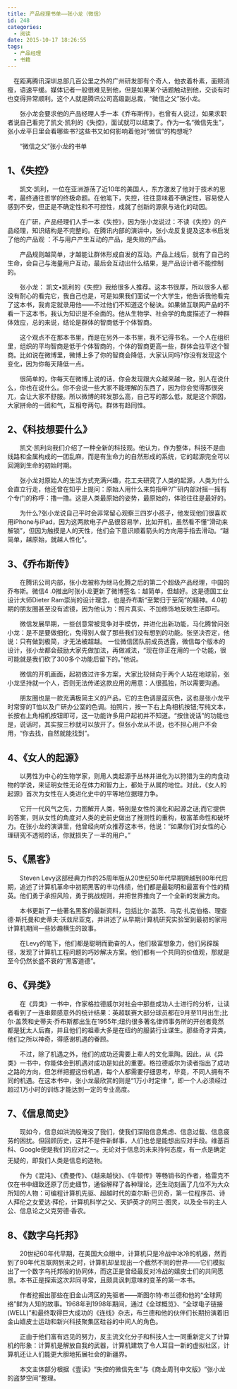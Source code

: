 ```yaml
---
title: 产品经理书单——张小龙（微信）
id: 248
categories:
  - 阅读
date: 2015-10-17 18:26:55
tags:
  - 产品经理
  - 书籍
---
```


　在距离腾讯深圳总部几百公里之外的广州研发部有个奇人，他衣着朴素，面颊消瘦，语速平缓。媒体记者一般很难见到他，但是如果某个话题触动到他，交谈有时也变得异常顺利。这个人就是腾讯公司高级副总裁，“微信之父”张小龙。

　　张小龙会要求他的产品经理人手一本《乔布斯传》，也曾有人说过，如果求职者说自己看完了凯文·凯利的《失控》，面试就可以结束了。作为一名“微信先生”，张小龙平日里会看哪些书?这些书又如何影响着他对“微信”的构想呢?

　　“微信之父”张小龙的书单

## 1、《失控》

　　凯文·凯利，一位在亚洲游荡了近10年的美国人，东方激发了他对于技术的思考，最终通往哲学的终极命题。在他笔下，失控，往往意味着不确定性，容易使人感到不安，但正是不确定性和不可控性，成就了创新的源泉与进化的动因。

　　在广研，产品经理们人手一本《失控》，因为张小龙说过：不读《失控》的产品经理，知识结构是不完整的。在腾讯内部的演讲中，张小龙反复提及这本书启发了他的产品观 ：不与用户产生互动的产品，是失败的产品。

　　产品规则越简单，才越能让群体形成自发的互动。产品上线后，就有了自己的生命，会自己与海量用户互动，最后会互动出什么结果，是产品设计者不能控制的。

　　张小龙： 凯文•凯利的《失控》我给很多人推荐。这本书很厚，所以很多人都没有耐心的看完它，我自己也是，可是如果我们面试一个大学生，他告诉我他看完了这本书，我肯定就录用他——不过他们不知道这个秘诀。如果做互联网产品的不看一下这本书，我认为知识是不全面的。他从生物学、社会学的角度描述了一种群体效应，总的来说，结论是群体的智商低于个体智商。

　　这个观点不在那本书里，而是在另外一本书里，我不记得书名。一个人在组织里，组织的平均智商是低于个体智商的，个体的智商更高一些，群体会拉平这个智商。比如说在微博里，微博上多了你的智商会降低，大家认同吗?你没有发现这个变化，因为你每天降低一点。

　　很简单的，你每天在微博上说的话，你会发现跟大众越来越一致，别人在说什么，你也在说什么。你不会说一些大家不能理解的东西了，因为你会觉得那很突兀，会让大家不舒服。所以微博的转发那么高，自己写的那么低，就是这个原因，大家拼命的一团和气，互相夸两句。群体有趋同性。

## 2、《科技想要什么》

　　凯文·凯利向我们介绍了一种全新的科技观。他认为，作为整体，科技不是由线路和金属构成的一团乱麻，而是有生命力的自然形成的系统，它的起源完全可以回溯到生命的初始时期。

　　张小龙对原始人的生活方式充满兴趣，花工夫研究了人类的起源，人类为什么会直立行走，他还曾在知乎上提问：原始人用什么来剪指甲?广研内部对摇一摇有个专门的称呼：撸一撸。这是人类最原始的姿势，最原始的，体验往往是最好的。

　　为什么?张小龙说自己平时会非常留心观察三四岁小孩子，他发现他们很喜欢用iPhone与iPad，因为这两款电子产品很容易学，比如开机，虽然看不懂“滑动来解锁”，但因为触摸是人的天性，他们会下意识顺着箭头的方向用手指去滑动。“越简单，越原始，就越人性化”。

## 3、《乔布斯传》

　　在腾讯公司内部，张小龙被称为继马化腾之后的第二个超级产品经理，中国的乔布斯。微信4 .0推出时张小龙更新了微博签名：越简单，但越好。这是德国工业设计大师Dieter Ram崇尚的设计理念，也是乔布斯“至繁归于至简”的精神。4.0初期的朋友圈甚至没有滤镜，因为他认为：照片真实、不加修饰地反映生活即可。

　　微信发展早期，一些创意常被竞争对手模仿，并进化出新功能，马化腾曾问张小龙：是不是要做细化，免得别人做了那些我们没有想到的功能。张坚决否定，他说：只有做到极简，才无法被超越。 一位微信团队前成员透露，微信每个版本的设计，张小龙都会鼓励大家先做加法，再做减法，“现在你正在用的一个功能，很可能就是我们砍了300多个功能后留下的。”他说。

　　微信的开机画面，起初做过许多方案，大家比较倾向于两个人站在地球前，张小龙坚持就一个人，否则无法传递这款应用的用意：人很孤独，所以需要沟通。

　　朋友圈也是一款充满极简主义的产品，它的主色调是蓝灰色，这也是张小龙平时常穿的T恤以及广研办公室的色调。拍照片，按一下右上角相机按钮;写纯文本，长按右上角相机按钮即可，这一功能许多用户起初并不知道。“按住说话”的功能也是，说话时，其实按三秒就可以放开了。但张小龙从不说，也不担心用户不会用，“你去找，自然就能找到”。

## 4、《女人的起源》

　　以男性为中心的生物学家，则用人类起源于丛林并进化为以狩猎为生的肉食动物的学说，来证明女性无论在体力和智力上，都处于从属的地位。对此，《女人的起源》首次为女性在人类进化史中的平等地位据理力争。

　　它开一代风气之先，力图解开人类，特别是女性的演化和起源之谜;而它提供的答案，则从女性的角度对人类的史前史做出了推测性的重构，极富革命性和破坏力。在张小龙的演讲里，他曾经向听众推荐这本书，他说：“如果你们对女性的心理研究不透彻的话，你就损失了一半的用户。”

## 5、《黑客》

　　Steven Levy这部经典力作的25周年版从20世纪50年代早期跨越到80年代后期，追述了计算机革命中初期黑客的丰功伟绩，他们都是最聪明和最富有个性的精英。他们勇于承担风险，勇于挑战规则，并把世界推向了一个全新的发展方向。

　　本书更新了一些著名黑客的最新资料，包括比尔·盖茨、马克·扎克伯格、理查德·斯托曼和史蒂夫·沃兹尼亚克，并讲述了从早期计算机研究实验室到最初的家用计算机期间一些妙趣横生的故事。

　　在Levy的笔下，他们都是聪明而勤奋的人，他们极富想象力，他们另辟蹊径，发现了计算机工程问题的巧妙解决方案。他们都有一个共同的价值观，那就是至今仍然长盛不衰的“黑客道德”。

## 6、《异类》

　　在《异类》一书中，作家格拉德威尔对社会中那些成功人士进行的分析，让读者看到了一连串颇感意外的统计结果：英超联赛大部分球员都在9月至11月出生;比尔·盖茨和史蒂夫·乔布斯都出生在1955年;纽约很多著名律师事务所的开创者竟然都是犹太人后裔，并且他们的祖辈大多是在纽约的服装行业谋生。那些奇才异类，他们之所以神奇，得感谢机遇的眷顾。

　　不过，除了机遇之外，他们的成功还需要上辈人的文化熏陶。因此，从《异类》一书中，你能体会到机遇对成功是如此的重要。格拉德威尔为读者指出了成功之路的方向，但怎样把握这份机遇，每个人都需要仔细思考，毕竟，不同人拥有不同的机遇。在这本书中，张小龙最欣赏的则是“1万小时定律 ”，即一个人必须经过超过1万小时的训练才能达到一定的专业高度。

## 7、《信息简史》

　　现如今，信息如洪流般淹没了我们，使我们深陷信息焦虑、信息过载、信息疲劳的困扰。但回顾历史，这并不是件新鲜事，人们也总是能想出应对手段。维基百科、Google便是我们的应对之一。无论对于信息的未来持何态度，有一点是确定无疑的，即我们人类是信息的造物。

　　作为《混沌》、《费曼传》、《越来越快》、《牛顿传》等畅销书的作者，格雷克不仅在书中细致还原了历史细节，通俗解释了各种理论，还生动刻画了几位不为大众所知的人物：可编程计算机先驱、超越时代的查尔斯·巴贝奇，第一位程序员、诗人拜伦之女爱达·拜伦，计算机科学之父、天妒英才的阿兰·图灵，以及全书的主人公、信息论之父克劳德·香农。

## 8、《数字乌托邦》

　　20世纪60年代早期，在美国大众眼中，计算机只是冷战中冰冷的机器，然而到了90年代互联网到来之时，计算机却呈现出一个截然不同的世界——它们模拟出了一个数字乌托邦般的协同体，而这正是曾经最反对冷战的嬉皮士们的共同愿景。本书正是探索这次非同寻常，且颇具讽刺意味的变革的第一本书。

　　作者挖掘出那些在旧金山湾区的先驱者——斯图尔特·布兰德和他的“全球网络”鲜为人知的故事。1968年到1998年期间，通过《全球概览》、“全球电子链接(WELL)”和最终取得巨大成功的《连线》杂志，布兰德和他的伙伴们长期扮演着旧金山嬉皮士运动和新兴科技聚集区硅谷的中间人的角色。

　　正由于他们富有远见的努力，反主流文化分子和科技人士一同重新定义了计算机的形象：计算机是解放自我的武器，计算机建筑了令人耳目一新的虚拟社区，计算机还让人们能更大胆地拓展社会的新疆界。

　　本文主体部分根据《壹读》“失控的微信先生”与《商业周刊中文版》“张小龙的盗梦空间”整理。